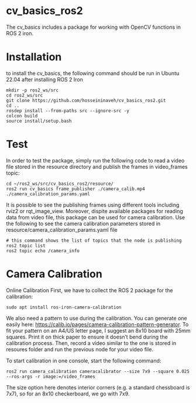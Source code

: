 # cv_basics_ros2
The cv_basics includes a package for working with OpenCV functions in ROS 2 iron.

# Installation
to install the cv_basics, the following command should be run in Ubuntu 22.04 after installing ROS 2 Iron 

  ``` 
  mkdir -p ros2_ws/src
  cd ros2_ws/src
  git clone https://github.com/hosseininaveh/cv_basics_ros2.git
  cd ..
  rosdep install --from-paths src --ignore-src -y
  colcon build
  source install/setup.bash
  ```

# Test 
In order to test the package, simply run the following code to read a video file stored in the resource directory and publish the frames in video_frames topic:
  
  ``` 
  cd ~/ros2_ws/src/cv_basics_ros2/resource/
  ros2 run cv_basics frame_publisher ./camera_calib.mp4 ./camera_calibration_params.yaml
  ```
It is possible to see the publishing frames using different tools including rviz2 or rqt_image_view. 
Moreover, dispite available packages for reading data from video file, this package can be used for camera calibration. Use the following to see the camera calibration parameters stored in resource/camera_calibration_params.yaml file
  ```
  # this command shows the list of topics that the node is publishing 
  ros2 topic list
  ros2 topic echo /camera_info 
  ```

# Camera Calibration
Online Calibration
First, we have to collect the ROS 2 package for the calibration:

  ```
  sudo apt install ros-iron-camera-calibration
  ```

We also need a pattern to use during the calibration. 
You can generate one easily here: https://calib.io/pages/camera-calibration-pattern-generator. 
To fit your pattern on an A4/US letter page, I suggest an 8x10 board with 25mm squares. 
Print it on thick paper to ensure it doesn’t bend during the calibration process.
Then, record a video similar to the one is stored in resoures folder and run the previous node for your video file.  
 
To start calibration in one console, start the following command:
  ```
  ros2 run camera_calibration cameracalibrator --size 7x9 --square 0.025 --ros-args -r image:=/video_frames
  ```
The size option here denotes interior corners (e.g. a standard chessboard is 7x7), so for an 8x10 checkerboard, we go with 7x9.

